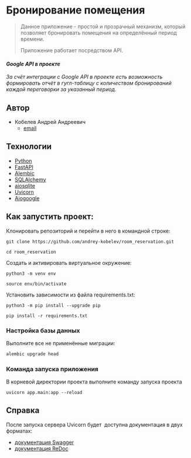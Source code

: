 # Бронирование помещения

> Данное приложение - простой и прозрачный механизм, который позволяет бронировать помещения на определённый период времени.
> 
> Приложение работает посредством API.

#### *Google API в проекте*

*За счёт интеграции с Google API в проекте есть возможность формировать отчёт в гугл-таблицу с количеством бронирований каждой переговорки за указанный период.*



## Автор 
- Кобелев Андрей Андреевич  
    - [email](mailto:andrey.pydev@gmail.com)
  
## Технологии  
- [Python](https://www.python.org/)
- [FastAPI](https://fastapi.tiangolo.com/)
- [Alembic](https://alembic.sqlalchemy.org/en/latest/index.html)
- [SQLAlchemy](https://docs.sqlalchemy.org/en/20/)
- [aiosqlite](https://aiosqlite.omnilib.dev/en/stable/index.html)
- [Uvicorn](https://www.uvicorn.org/)
- [Aiogoogle](https://aiogoogle.readthedocs.io/en/latest/#)

## Как запустить проект: 
  
Клонировать репозиторий и перейти в него в командной строке:  
  
```  
git clone https://github.com/andrey-kobelev/room_reservation.git
```  
  
```  
cd room_reservation
```  
  
Cоздать и активировать виртуальное окружение:  
  
```  
python3 -m venv env  
```  
  
```  
source env/bin/activate  
```  
  
Установить зависимости из файла requirements.txt:  
  
```  
python3 -m pip install --upgrade pip  
```  
  
```  
pip install -r requirements.txt  
```
### Настройка базы данных

Выполните все не применённые миграции:

```bash
alembic upgrade head
```

### Команда запуска приложения

В корневой директории проекта выполните команду запуска проекта

```
uvicorn app.main:app --reload
```


## Справка

После запуска сервера Uvicorn будет  доступна документация в двух форматах:
- [документация Swagger](http://127.0.0.1:8000/docs)
- [документация ReDoc](http://127.0.0.1:8000/redoc)



